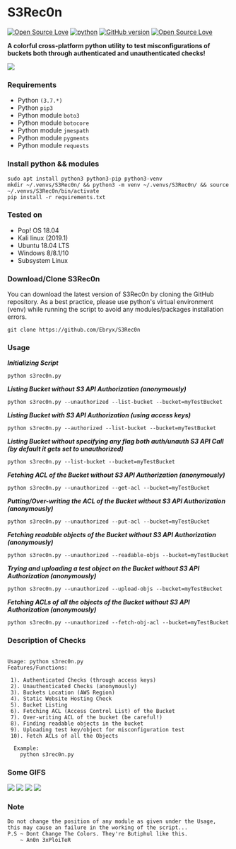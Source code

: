 # S3Rec0n
[![Open Source Love](https://badges.frapsoft.com/os/v1/open-source.svg?v=102)](https://github.com/ellerbrock/open-source-badge/)
[![python](https://img.shields.io/badge/python-2.7-blue.svg)](https://www.python.org/downloads/)
[![GitHub version](https://d25lcipzij17d.cloudfront.net/badge.svg?id=gh&type=6.0.1&v=6.0.1&x2=0)](http://badge.fury.io/gh/boennemann%2Fbadges)
[![Open Source Love](https://badges.frapsoft.com/os/mit/mit.svg?v=102)](https://github.com/ellerbrock/open-source-badge/)

**A colorful cross-platform python utility to test misconfigurations of buckets both through authenticated and unauthenticated checks!**

<img src="https://i.imgur.com/ooPyx6z.gif">

### Requirements

- Python `(3.7.*)`
- Python `pip3`
- Python module `boto3`
- Python module `botocore`
- Python module `jmespath`
- Python module `pygments`
- Python module `requests`

### Install python && modules
	
	sudo apt install python3 python3-pip python3-venv
	mkdir ~/.venvs/S3Rec0n/ && python3 -m venv ~/.venvs/S3Rec0n/ && source ~/.venvs/S3Rec0n/bin/activate
	pip install -r requirements.txt

### Tested on

- Pop! OS 18.04
- Kali linux (2019.1)
- Ubuntu 18.04 LTS
- Windows 8/8.1/10
- Subsystem Linux
 
### Download/Clone S3Rec0n

You can download the latest version of S3Rec0n by cloning the GitHub repository. As a best practice, please use python's virtual environment (venv) while running the script to avoid any modules/packages installation errors. 

	git clone https://github.com/Ebryx/S3Rec0n

### Usage

***Initializing Script***

	python s3rec0n.py

***Listing Bucket without S3 API Authorization (anonymously)***

    python s3rec0n.py --unauthorized --list-bucket --bucket=myTestBucket

***Listing Bucket with S3 API Authorization (using access keys)***

    python s3rec0n.py --authorized --list-bucket --bucket=myTestBucket

***Listing Bucket without specifying any flag both auth/unauth S3 API Call (by default it gets set to unauthorized)***

    python s3rec0n.py --list-bucket --bucket=myTestBucket

***Fetching ACL of the Bucket without S3 API Authorization (anonymously)***

    python s3rec0n.py --unauthorized --get-acl --bucket=myTestBucket

***Putting/Over-writing the ACL of the Bucket without S3 API Authorization (anonymously)***

    python s3rec0n.py --unauthorized --put-acl --bucket=myTestBucket

***Fetching readable objects of the Bucket without S3 API Authorization (anonymously)***

    python s3rec0n.py --unauthorized --readable-objs --bucket=myTestBucket

***Trying and uploading a test object on the Bucket without S3 API Authorization (anonymously)***

    python s3rec0n.py --unauthorized --upload-objs --bucket=myTestBucket

***Fetching ACLs of all the objects of the Bucket without S3 API Authorization (anonymously)***

    python s3rec0n.py --unauthorized --fetch-obj-acl --bucket=myTestBucket

### Description of Checks
<pre><code>
Usage: python s3rec0n.py
Features/Functions:

 1). Authenticated Checks (through access keys)
 2). Unauthenticated Checks (anonymously)
 3). Buckets Location (AWS Region)
 4). Static Website Hosting Check
 5). Bucket Listing
 6). Fetching ACL (Access Control List) of the Bucket
 7). Over-writing ACL of the bucket (be careful!)
 8). Finding readable objects in the bucket
 9). Uploading test key/object for misconfiguration test
 10). Fetch ACLs of all the Objects
  
  Example:
	python s3rec0n.py
</code></pre>

### Some GIFS

<img src="https://i.imgur.com/Vl823MN.gif">
<img src="https://i.imgur.com/nemCSxO.gif">
<img src="https://i.imgur.com/X7GCe8y.gif">
<img src="https://i.imgur.com/Vl823MN.gif">


### Note 
<pre><code>Do not change the position of any module as given under the Usage, this may cause an failure in the working of the script...
P.S ~ Dont Change The Colors. They're Butiphul like this.
	~ An0n 3xPloiTeR
</code></pre>
